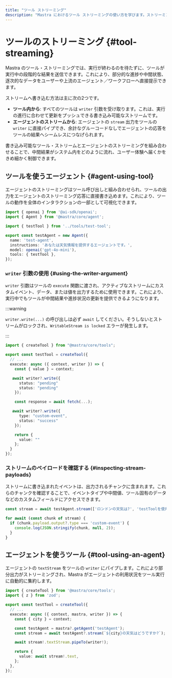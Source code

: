 ```yaml
---
title: "ツール ストリーミング"
description: "Mastra におけるツール ストリーミングの使い方を学びます。ストリーミング中のツール呼び出し、ツール結果、ツール実行イベントの扱いを含みます。"
---
```


# ツールのストリーミング \{#tool-streaming\}

Mastra のツール・ストリーミングでは、実行が終わるのを待たずに、ツールが実行中の段階的な結果を送信できます。これにより、部分的な進捗や中間状態、逐次的なデータをユーザーや上流のエージェント／ワークフローへ直接提示できます。

ストリームへ書き込む方法は主に次の2つです。

* **ツール内から**: すべてのツールは `writer` 引数を受け取ります。これは、実行の進行に合わせて更新をプッシュできる書き込み可能なストリームです。
* **エージェントのストリームから**: エージェントの `stream` 出力をツールの `writer` に直接パイプでき、余計なグルーコードなしでエージェントの応答をツールの結果へシームレスにつなげられます。

書き込み可能なツール・ストリームとエージェントのストリーミングを組み合わせることで、中間結果がシステム内をどのように流れ、ユーザー体験へ届くかをきめ細かく制御できます。

## ツールを使うエージェント \{#agent-using-tool\}

エージェントのストリーミングはツール呼び出しと組み合わせられ、ツールの出力をエージェントのストリーミング応答に直接書き込めます。これにより、ツールの動作を全体のインタラクションの一部として可視化できます。

```typescript {4,10} showLineNumbers copy
import { openai } from '@ai-sdk/openai';
import { Agent } from '@mastra/core/agent';

import { testTool } from '../tools/test-tool';

export const testAgent = new Agent({
  name: 'test-agent',
  instructions: 'あなたは天気情報を提供するエージェントです。',
  model: openai('gpt-4o-mini'),
  tools: { testTool },
});
```

### `writer` 引数の使用 \{#using-the-writer-argument\}

`writer` 引数はツールの `execute` 関数に渡され、アクティブなストリームにカスタムイベント、データ、または値を出力するために使用できます。これにより、実行中でもツールが中間結果や進捗状況の更新を提供できるようになります。

:::warning

`writer.write(...)` の呼び出しは必ず `await` してください。そうしないとストリームがロックされ、`WritableStream is locked` エラーが発生します。

:::

```typescript {5,8,15} showLineNumbers copy
import { createTool } from "@mastra/core/tools";

export const testTool = createTool({
  // ...
  execute: async ({ context, writer }) => {
    const { value } = context;

   await writer?.write({
      status: "pending"
      status: "pending"
    });

    const response = await fetch(...);

   await writer?.write({
      type: "custom-event",
      status: "success"
    });

    return {
      value: ""
    };
  }
});
```

### ストリームのペイロードを確認する \{#inspecting-stream-payloads\}

ストリームに書き込まれたイベントは、出力されるチャンクに含まれます。これらのチャンクを確認することで、イベントタイプや中間値、ツール固有のデータなどのカスタムフィールドにアクセスできます。

```typescript showLineNumbers copy
const stream = await testAgent.stream(['ロンドンの天気は?', 'testToolを使用してください']);

for await (const chunk of stream) {
  if (chunk.payload.output?.type === 'custom-event') {
    console.log(JSON.stringify(chunk, null, 2));
  }
}
```

## エージェントを使うツール \{#tool-using-an-agent\}

エージェントの `textStream` をツールの `writer` にパイプします。これにより部分出力がストリーミングされ、Mastra がエージェントの利用状況をツール実行に自動的に集約します。

```typescript showLineNumbers copy
import { createTool } from '@mastra/core/tools';
import { z } from 'zod';

export const testTool = createTool({
  // ...
  execute: async ({ context, mastra, writer }) => {
    const { city } = context;

    const testAgent = mastra?.getAgent('testAgent');
    const stream = await testAgent?.stream(`${city}の天気はどうですか?`);

    await stream!.textStream.pipeTo(writer!);

    return {
      value: await stream!.text,
    };
  },
});
```
